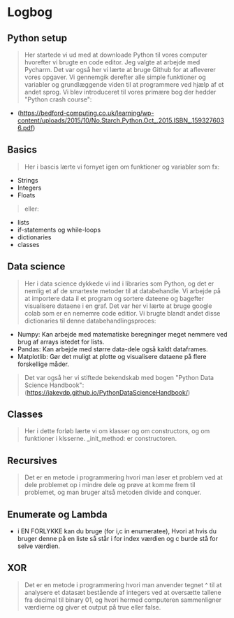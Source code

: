 # Logbog 
## Python setup
>Her startede vi ud med at downloade Python til vores computer hvorefter vi brugte en code editor. Jeg valgte at arbejde med Pycharm. Det var også her vi lærte at bruge Github for at afleverer vores opgaver.
>Vi gennemgik derefter alle simple funktioner og variabler og grundlæggende viden til at programmere ved hjælp af et andet sprog. Vi blev introduceret til vores primære bog der hedder "Python crash course":
- (https://bedford-computing.co.uk/learning/wp-content/uploads/2015/10/No.Starch.Python.Oct_.2015.ISBN_.1593276036.pdf)
## Basics
>Her i bascis lærte vi fornyet igen om funktioner og variabler som fx:
- Strings
- Integers
- Floats
>eller:
- lists
- if-statements og while-loops
- dictionaries
- classes
## Data science
>Her i data science dykkede vi ind i libraries som Python, og det er nemlig et af de smarteste metoder til at databehandle. Vi arbejde på at importere data il et program og sortere dateene og bagefter visualisere dataene i en graf. Det var her vi lærte at bruge google colab som er en nememre code editior. Vi brugte blandt andet disse dictionaries til denne databehandlingsproces:
- Numpy: Kan arbejde med matematiske beregninger meget nemmere ved brug af arrays istedet for lists.
- Pandas: Kan arbejde med større data-dele også kaldt dataframes.
- Matplotlib: Gør det muligt at plotte og visualisere dataene på flere forskellige måder.
>Det var også her vi stiftede bekendskab med bogen "Python Data Science Handbook":
(https://jakevdp.github.io/PythonDataScienceHandbook/)
## Classes 
>Her i dette forløb lærte vi om klasser og om constructors, og om funktioner i klsserne.
>_init_method: er constructoren.
## Recursives 
>Det er en metode i programmering hvori man løser et problem ved at dele problemet op i mindre dele og prøve at komme frem til problemet, og man bruger altså metoden divide and conquer.
## Enumerate og Lambda 
- i  EN FORLYKKE kan du bruge (for i,c in enumeratee), Hvori at hvis du bruger denne på en liste så står i for index værdien og c burde stå for selve værdien.
## XOR 
>Det er en metode i programmering hvori man anvender tegnet ^ til at analysere et datasæt bestående af integers ved at oversætte tallene fra decimal til binary 01, og hvori hermed computeren sammenligner værdierne og giver et output på true eller false. 
